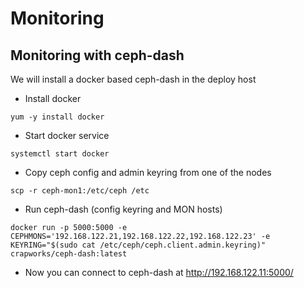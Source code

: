 # Monitoring

## Monitoring with ceph-dash

We will install a docker based ceph-dash in the deploy host

  * Install docker

```shell
yum -y install docker
```

  * Start docker service

```shell
systemctl start docker
```

  * Copy ceph config and admin keyring from one of the nodes

```shell
scp -r ceph-mon1:/etc/ceph /etc
```

  * Run ceph-dash (config keyring and MON hosts)

```shell
docker run -p 5000:5000 -e CEPHMONS='192.168.122.21,192.168.122.22,192.168.122.23' -e KEYRING="$(sudo cat /etc/ceph/ceph.client.admin.keyring)" crapworks/ceph-dash:latest
```

  * Now you can connect to ceph-dash at http://192.168.122.11:5000/

